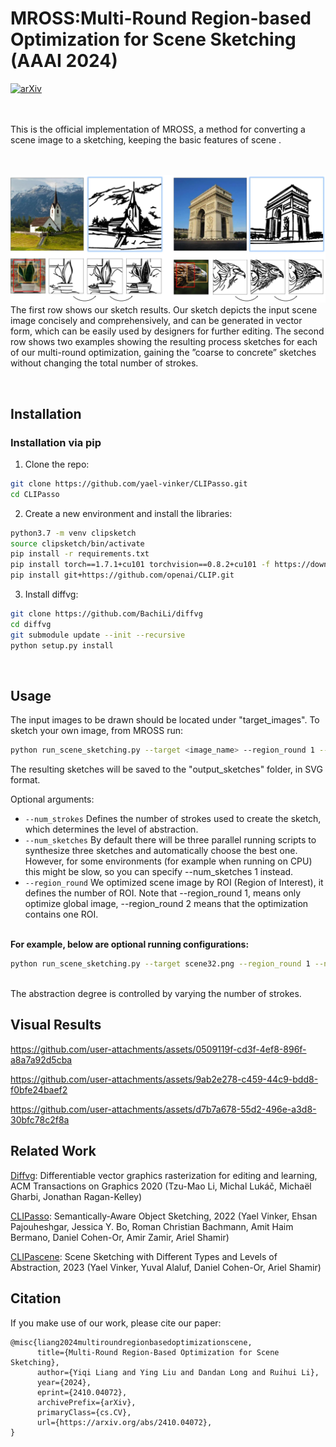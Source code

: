 # MROSS:Multi-Round Region-based Optimization for Scene Sketching (AAAI 2024)

[![arXiv](https://img.shields.io/badge/arXiv-2410.04072-b31b1b.svg)](https://arxiv.org/abs/2410.04072)


<br>
<br>
This is the official implementation of MROSS, a method for converting a scene image to a sketching, keeping the basic features of scene . <br>

<br>
<br>

![](repo_images/teaser.jpg?raw=true)
The first row shows our sketch results. Our sketch depicts the input scene image concisely and comprehensively, and
can be generated in vector form, which can be easily used by designers for further editing. The second row shows two examples
showing the resulting process sketches for each of our multi-round optimization, gaining the ”coarse to concrete” sketches
without changing the total number of strokes.
    
<br>

## Installation
### Installation via pip
1.  Clone the repo:
```bash
git clone https://github.com/yael-vinker/CLIPasso.git
cd CLIPasso
```
2. Create a new environment and install the libraries:
```bash
python3.7 -m venv clipsketch
source clipsketch/bin/activate
pip install -r requirements.txt
pip install torch==1.7.1+cu101 torchvision==0.8.2+cu101 -f https://download.pytorch.org/whl/torch_stable.html
pip install git+https://github.com/openai/CLIP.git
```
3. Install diffvg:
```bash
git clone https://github.com/BachiLi/diffvg
cd diffvg
git submodule update --init --recursive
python setup.py install
```

<br>

## Usage

<!-- #### Run a model on your own image -->

The input images to be drawn should be located under "target_images".
To sketch your own image, from MROSS run:
```bash
python run_scene_sketching.py --target <image_name> --region_round 1 --num_strokes 48  --num_sketches 1
```
The resulting sketches will be saved to the "output_sketches" folder, in SVG format.

Optional arguments:
* ```--num_strokes``` Defines the number of strokes used to create the sketch, which determines the level of abstraction.
* ```--num_sketches``` By default there will be three parallel running scripts to synthesize three sketches and automatically choose the best one. However, for some environments (for example when running on CPU) this might be slow, so you can specify --num_sketches 1 instead.
* ```--region_round```  We optimized scene image by ROI (Region of Interest), it defines the number of ROI. Note that --region_round 1, means only optimize global image, --region_round 2 means that the optimization contains one ROI.


<br>
<b>For example, below are optional running configurations:</b>
<br>

```bash
python run_scene_sketching.py --target scene32.png --region_round 1 --num_strokes 48  --num_sketches 1
```
<br> The abstraction degree is controlled by varying the number of strokes.

## Visual Results
https://github.com/user-attachments/assets/0509119f-cd3f-4ef8-896f-a8a7a92d5cba

https://github.com/user-attachments/assets/9ab2e278-c459-44c9-bdd8-f0bfe24baef2

https://github.com/user-attachments/assets/d7b7a678-55d2-496e-a3d8-30bfc78c2f8a


## Related Work
[Diffvg](https://github.com/BachiLi/diffvg): Differentiable vector graphics rasterization for editing and learning, ACM Transactions on Graphics 2020 (Tzu-Mao Li, Michal Lukáč, Michaël Gharbi, Jonathan Ragan-Kelley)

[CLIPasso](https://arxiv.org/abs/2202.05822): Semantically-Aware Object Sketching, 2022 (Yael Vinker, Ehsan Pajouheshgar, Jessica Y. Bo, Roman Christian Bachmann, Amit Haim Bermano, Daniel Cohen-Or, Amir Zamir, Ariel Shamir)

[CLIPascene](https://arxiv.org/abs/2211.17256): Scene Sketching with Different Types and Levels of Abstraction, 2023 (Yael Vinker, Yuval Alaluf, Daniel Cohen-Or, Ariel Shamir)


## Citation
If you make use of our work, please cite our paper:

```
@misc{liang2024multiroundregionbasedoptimizationscene,
      title={Multi-Round Region-Based Optimization for Scene Sketching}, 
      author={Yiqi Liang and Ying Liu and Dandan Long and Ruihui Li},
      year={2024},
      eprint={2410.04072},
      archivePrefix={arXiv},
      primaryClass={cs.CV},
      url={https://arxiv.org/abs/2410.04072}, 
}
```


